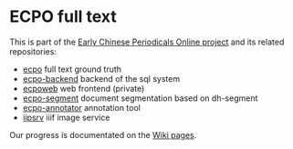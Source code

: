 # ECPO full text

This is part of the [Early Chinese Periodicals Online project](https://uni-heidelberg.de/ecpo) and its related repositories:
- [ecpo](https://github.com/exc-asia-and-europe/ecpo) full text ground truth
- [ecpo-backend](https://github.com/exc-asia-and-europe/ECPO-backend) backend of the sql system
- [ecpoweb](https://github.com/exc-asia-and-europe/ecpoweb) web frontend (private)
- [ecpo-segment](https://github.com/exc-asia-and-europe/ecpo-segment) document segmentation based on dh-segment
- [ecpo-annotator](https://github.com/exc-asia-and-europe/ecpo-annotator) annotation tool
- [iipsrv](https://github.com/exc-asia-and-europe/iipsrv) iiif image service

Our progress is documentated on the [Wiki pages](https://github.com/exc-asia-and-europe/ecpo-full-text/wiki).
